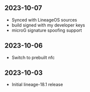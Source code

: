 ## 2023-10-07
- Synced with LineageOS sources
- build signed with my developer keys
- microG signature spoofing support

## 2023-10-06
- Switch to prebuilt nfc

## 2023-10-03
- Initial lineage-18.1 release
